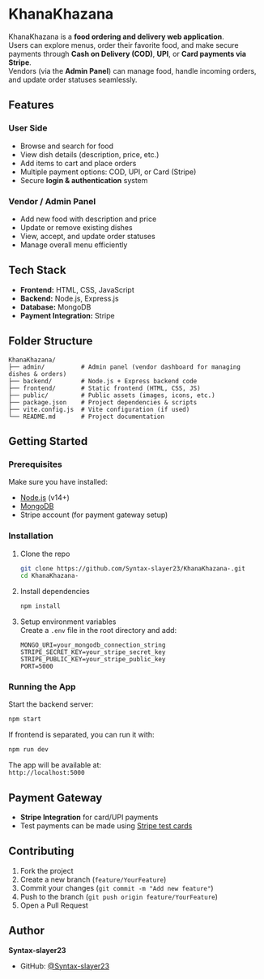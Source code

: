 # KhanaKhazana  
KhanaKhazana is a **food ordering and delivery web application**.  
Users can explore menus, order their favorite food, and make secure payments through **Cash on Delivery (COD)**, **UPI**, or **Card payments via Stripe**.  
Vendors (via the **Admin Panel**) can manage food, handle incoming orders, and update order statuses seamlessly.  

## Features  
### User Side
- Browse and search for food
- View dish details (description, price, etc.)  
- Add items to cart and place orders  
- Multiple payment options: COD, UPI, or Card (Stripe)  
- Secure **login & authentication** system  

### Vendor / Admin Panel
- Add new food with description and price  
- Update or remove existing dishes  
- View, accept, and update order statuses  
- Manage overall menu efficiently  

## Tech Stack  
- **Frontend:** HTML, CSS, JavaScript  
- **Backend:** Node.js, Express.js  
- **Database:** MongoDB  
- **Payment Integration:** Stripe  

## Folder Structure  
 ```
KhanaKhazana/
├── admin/          # Admin panel (vendor dashboard for managing dishes & orders)
├── backend/        # Node.js + Express backend code
├── frontend/       # Static frontend (HTML, CSS, JS)
├── public/         # Public assets (images, icons, etc.)
├── package.json    # Project dependencies & scripts
├── vite.config.js  # Vite configuration (if used)
└── README.md       # Project documentation
 ```
## Getting Started  
### Prerequisites  
Make sure you have installed:  
- [Node.js](https://nodejs.org/) (v14+)  
- [MongoDB](https://www.mongodb.com/)  
- Stripe account (for payment gateway setup)  

### Installation  
1. Clone the repo  
   ```bash
   git clone https://github.com/Syntax-slayer23/KhanaKhazana-.git
   cd KhanaKhazana-
   ```

2. Install dependencies  
   ```bash
   npm install
   ```

3. Setup environment variables  
   Create a `.env` file in the root directory and add:  
   ```
   MONGO_URI=your_mongodb_connection_string
   STRIPE_SECRET_KEY=your_stripe_secret_key
   STRIPE_PUBLIC_KEY=your_stripe_public_key
   PORT=5000
   ```

### Running the App  

Start the backend server:  
```bash
npm start
```

If frontend is separated, you can run it with:  
```bash
npm run dev
```

The app will be available at:  
`http://localhost:5000`  

## Payment Gateway  
- **Stripe Integration** for card/UPI payments  
- Test payments can be made using [Stripe test cards](https://stripe.com/docs/testing)  

## Contributing  
1. Fork the project  
2. Create a new branch (`feature/YourFeature`)  
3. Commit your changes (`git commit -m "Add new feature"`)  
4. Push to the branch (`git push origin feature/YourFeature`)  
5. Open a Pull Request  

## Author  
**Syntax-slayer23**  
- GitHub: [@Syntax-slayer23](https://github.com/Syntax-slayer23)  

